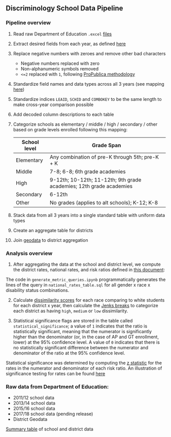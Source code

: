 ## Discriminology School Data Pipeline

### Pipeline overview

1. Read raw Department of Education `.excel` [files](https://www2.ed.gov/about/offices/list/ocr/data.html)
2. Extract desired fields from each year, as defined [here](https://docs.google.com/spreadsheets/d/1Z7BwQ8Sd20Q57UsgkTzopSzbJy3hz2sq2qed4I9kkQI/edit#gid=1997820201)
3. Replace negative numbers with zeroes and remove other bad characters
   - Negative numbers replaced with zero
   - Non-alphanumeric symbols removed
   - `<=2` replaced with `1`, following [ProPublica methodology](https://projects.propublica.org/miseducation/methodology)
4. Standardize field names and data types across all 3 years (see mapping [here](https://docs.google.com/spreadsheets/d/1JAyg1wv83FDjvOWV-zvrS8oWWRFRD6U5ZMnppoQpsoE/edit?usp=sharing))
5. Standardize indices `LEAID`, `SCHID` and `COMBOKEY` to be the same length to make cross-year comparison possible
6. Add decoded column descriptions to each table
7. Categorize schools as elementary / middle / high / secondary / other based on grade levels enrolled following this mapping:


   | School level  | Grade Span  |
   |---|---|
   | Elementary  | Any combination of pre-K through 5th; pre-K + K  |
   | Middle  | 7-8; 6-8; 6th grade academies  |
   | High  | 9-12th; 10-12th; 11-12th; 9th grade academies; 12th grade academies  |
   | Secondary  | 6-12th  |
   | Other  | No grades (applies to alt schools); K-12; K-8  |


8. Stack data from all 3 years into a single standard table with uniform data types
9. Create an aggregate table for districts
10. Join [geodata](https://nces.ed.gov/programs/edge/Geographic/SchoolLocations) to district aggregation

### Analysis overview

1. After aggregating the data at the school and district level, we compute the district rates, national rates, and risk ratios defined in [this document](https://docs.google.com/document/d/1ZIK8-lsurTP1EPaxh7rvfcUWf2kPhTICwNCeIxdRoC0/edit#):

The code in `generate_metric_queries.ipynb` programmatically generates the lines of the query in `national_rates_table.sql` for all gender x race x disability status combinations.

2. Calculate [dissimilarity scores](https://www.dartmouth.edu/~segregation/IndicesofSegregation.pdf) for each race comparing to white students for each district x year, then calculate the [Jenks breaks](https://www.ehdp.com/methods/jenks-natural-breaks-explain.htm) to categorize each district as having `high`, `medium` or `low` dissimilarity.

3.  Statistical significance flags are stored in the table called `statistical_significance`; a value of `1` indicates that the ratio is statistically significant, meaning that the numerator is significantly higher than the denominator (or, in the case of AP and GT enrollment, lower) at the 95% confidence level.  A value of `0` indicates that there is no statistically significant difference between the numerator and denominator of the ratio at the 95% confidence level.

Statistical significance was determined by computing the [z statistic](https://en.wikipedia.org/wiki/Z-test) for the rates in the numerator and denominator of each risk ratio.  An illustration of significance testing for rates can be found [here](https://abtestguide.com/calc/)

### Raw data from Department of Education:

- 2011/12 school data
- 2013/14 school data
- 2015/16 school data
- 2017/18 school data (pending release)
- District Geodata

[Summary table](https://docs.google.com/spreadsheets/d/1h2x2jN24vmPVcQ2Ia72kezs0hD-E0xkjyIhXDCgMq5I/edit#gid=0) of school and district data



